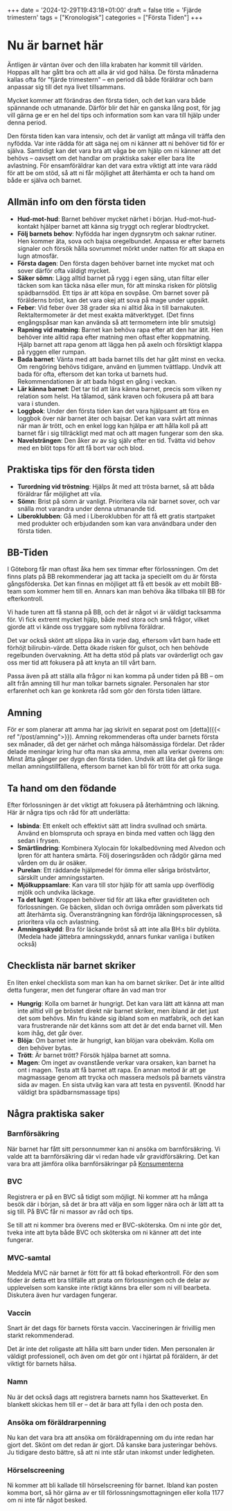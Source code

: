 +++
date = '2024-12-29T19:43:18+01:00'
draft = false
title = 'Fjärde trimestern'
tags = ["Kronologisk"]
categories = ["Första Tiden"]
+++

# Nu är barnet här
Äntligen är väntan över och den lilla krabaten har kommit till världen. Hoppas allt har gått bra och att alla är vid god hälsa. De första månaderna kallas ofta för "fjärde trimestern" – en period då både föräldrar och barn anpassar sig till det nya livet tillsammans.

Mycket kommer att förändras den första tiden, och det kan vara både spännande och utmanande. Därför blir det här en ganska lång post, för jag vill gärna ge er en hel del tips och information som kan vara till hjälp under denna period.

Den första tiden kan vara intensiv, och det är vanligt att många vill träffa den nyfödda. Var inte rädda för att säga nej om ni känner att ni behöver tid för er själva. Samtidigt kan det vara bra att våga be om hjälp om ni känner att det behövs – oavsett om det handlar om praktiska saker eller bara lite avlastning. För ensamföräldrar kan det vara extra viktigt att inte vara rädd för att be om stöd, så att ni får möjlighet att återhämta er och ta hand om både er själva och barnet.

## Allmän info om den första tiden
 - **Hud-mot-hud**: Barnet behöver mycket närhet i början. Hud-mot-hud-kontakt hjälper barnet att känna sig tryggt och reglerar blodtrycket.
 - **Följ barnets behov**: Nyfödda har ingen dygnsrytm och saknar rutiner. Hen kommer äta, sova och bajsa oregelbundet. Anpassa er efter barnets signaler och försök hålla sovrummet mörkt under natten för att skapa en lugn atmosfär.
 - **Första dagen**: Den första dagen behöver barnet inte mycket mat och sover därför ofta väldigt mycket.
 - **Säker sömn**: Lägg alltid barnet på rygg i egen säng, utan filtar eller täcken som kan täcka näsa eller mun, för att minska risken för plötslig spädbarnsdöd. Ett tips är att köpa en sovpåse. Om barnet sover på förälderns bröst, kan det vara okej att sova på mage under uppsikt.
 - **Feber**: Vid feber över 38 grader ska ni alltid åka in till barnakuten. Rektaltermometer är det mest exakta mätverktyget. (Det finns engångspåsar man kan använda så att termometern inte blir smutsig)
 - **Rapning vid matning**: Barnet kan behöva rapa efter att den har ätit. Hen behöver inte alltid rapa efter matning men oftast efter koppmatning. Hjälp barnet att rapa genom att lägga hen på axeln och försiktigt klappa på ryggen eller rumpan.
 - **Bada barnet**: Vänta med att bada barnet tills det har gått minst en vecka. Om rengöring behövs tidigare, använd en ljummen tvättlapp. Undvik att bada för ofta, eftersom det kan torka ut barnets hud. Rekommendationen är att bada högst en gång i veckan.
 - **Lär känna barnet**: Det tar tid att lära känna barnet, precis som vilken ny relation som helst. Ha tålamod, sänk kraven och fokusera på att bara vara i stunden.
 - **Loggbok**: Under den första tiden kan det vara hjälpsamt att föra en loggbok över när barnet äter och bajsar. Det kan vara svårt att minnas när man är trött, och en enkel logg kan hjälpa er att hålla koll på att barnet får i sig tillräckligt med mat och att magen fungerar som den ska.
 - **Navelsträngen**: Den åker av av sig själv efter en tid. Tvätta vid behov med en blöt tops för att få bort var och blod.

## Praktiska tips för den första tiden
 - **Turordning vid tröstning**: Hjälps åt med att trösta barnet, så att båda föräldrar får möjlighet att vila.
 - **Sömn**: Brist på sömn är vanligt. Prioritera vila när barnet sover, och var snälla mot varandra under denna utmanande tid.
 - **Liberoklubben**: Gå med i Liberoklubben för att få ett gratis startpaket med produkter och erbjudanden som kan vara användbara under den första tiden.

## BB-Tiden
I Göteborg får man oftast åka hem sex timmar efter förlossningen. Om det finns plats på BB rekommenderar jag att tacka ja speciellt om du är första gångsföderska. Det kan finnas en möjliget att få ett besök av ett mobilt BB-team som kommer hem till en. Annars kan man behöva åka tillbaka till BB för efterkontroll.

Vi hade turen att få stanna på BB, och det är något vi är väldigt tacksamma för. Vi fick extremt mycket hjälp, både med stora och små frågor, vilket gjorde att vi kände oss tryggare som nyblivna föräldrar.

Det var också skönt att slippa åka in varje dag, eftersom vårt barn hade ett förhöjt bilirubin-värde. Detta ökade risken för gulsot, och hen behövde regelbunden övervakning. Att ha detta stöd på plats var ovärderligt och gav oss mer tid att fokusera på att knyta an till vårt barn.

Passa även på att ställa alla frågor ni kan komma på under tiden på BB – om allt från amning till hur man tolkar barnets signaler. Personalen har stor erfarenhet och kan ge konkreta råd som gör den första tiden lättare.

## Amning
För er som planerar att amma har jag skrivit en separat post om [detta]({{< ref "/post/amning">}}). Amning rekommenderas ofta under barnets första sex månader, då det ger närhet och många hälsomässiga fördelar.
Det råder delade meningar kring hur ofta man ska amma, men alla verkar överens om: Minst åtta gånger per dygn den första tiden. Undvik att låta det gå för länge mellan amningstillfällena, eftersom barnet kan bli för trött för att orka suga.

## Ta hand om den födande
Efter förlossningen är det viktigt att fokusera på återhämtning och läkning. Här är några tips och råd för att underlätta:
 - **Isbinda**: Ett enkelt och effektivt sätt att lindra svullnad och smärta. Använd en blomspruta och spraya en binda med vatten och lägg den sedan i frysen.
 - **Smärtlindring**: Kombinera Xylocain för lokalbedövning med Alvedon och Ipren för att hantera smärta. Följ doseringsråden och rådgör gärna med vården om du är osäker.
 - **Purelan**: Ett räddande hjälpmedel för ömma eller såriga bröstvårtor, särskilt under amningsstarten.
 - **Mjölkuppsamlare**: Kan vara till stor hjälp för att samla upp överflödig mjölk och undvika läckage.
 - **Ta det lugnt**: Kroppen behöver tid för att läka efter graviditeten och förlossningen. Ge bäcken, slidan och övriga områden som påverkats tid att återhämta sig. Överansträngning kan fördröja läkningsprocessen, så prioritera vila och avlastning.
 - **Amningsskydd**: Bra för läckande bröst så att inte alla BH:s blir dyblöta. (Medela hade jättebra amningsskydd, annars funkar vanliga i butiken också)

## Checklista när barnet skriker
En liten enkel checklista som man kan ha om barnet skriker. Det är inte alltid detta fungerar, men det fungerar oftare än vad man tror
 - **Hungrig**: Kolla om barnet är hungrigt. Det kan vara lätt att känna att man inte alltid vill ge bröstet direkt när barnet skriker, men ibland är det just det som behövs. Min fru kände sig ibland som en matfabrik, och det kan vara frustrerande när det känns som att det är det enda barnet vill. Men kom ihåg, det går över.
 - **Blöja**: Om barnet inte är hungrigt, kan blöjan vara obekväm. Kolla om den behöver bytas.
 - **Trött**: Är barnet trött? Försök hjälpa barnet att somna.
 - **Magen**: Om inget av ovanstående verkar vara orsaken, kan barnet ha ont i magen. Testa att få barnet att rapa. En annan metod är att ge magmassage genom att trycka och massera medsols på barnets vänstra sida av magen. En sista utväg kan vara att testa en pysventil. (Knodd har väldigt bra spädbarnsmassage tips)

## Några praktiska saker
### Barnförsäkring
När barnet har fått sitt personnummer kan ni ansöka om barnförsäkring. Vi valde att ta barnförsäkring där vi redan hade vår gravidförsäkring. Det kan vara bra att jämföra olika barnförsäkringar på [Konsumenterna](https://www.konsumenternas.se/konsumentstod/jamforelser/personforsakringar/jamfor-barnforsakringar/)

### BVC
Registrera er på en BVC så tidigt som möjligt. Ni kommer att ha många besök där i början, så det är bra att välja en som ligger nära och är lätt att ta sig till. På BVC får ni massor av råd och tips.

Se till att ni kommer bra överens med er BVC-sköterska. Om ni inte gör det, tveka inte att byta både BVC och sköterska om ni känner att det inte fungerar.

### MVC-samtal
Meddela MVC när barnet är fött för att få bokad efterkontroll.
För den som föder är detta ett bra tillfälle att prata om förlossningen och de delar av upplevelsen som kanske inte riktigt känns bra eller som ni vill bearbeta. Diskutera även hur vardagen fungerar.

### Vaccin
Snart är det dags för barnets första vaccin. Vaccineringen är frivillig men starkt rekommenderad.

Det är inte det roligaste att hålla sitt barn under tiden. Men personalen är väldigt professionell, och även om det gör ont i hjärtat på föräldern, är det viktigt för barnets hälsa.

### Namn
Nu är det också dags att registrera barnets namn hos Skatteverket. En blankett skickas hem till er – det är bara att fylla i den och posta den.

### Ansöka om föräldrarpenning
Nu kan det vara bra att ansöka om föräldrapenning om du inte redan har gjort det. Skönt om det redan är gjort. Då kanske bara justeringar behövs. Ju tidigare desto bättre, så att ni inte står utan inkomst under ledigheten.

### Hörselscreening
Ni kommer att bli kallade till hörselscreening för barnet. Ibland kan posten komma bort, så hör gärna av er till förlossningsmottagningen eller kolla 1177 om ni inte får något besked.
